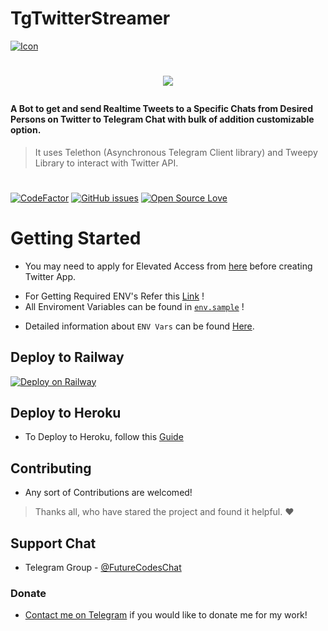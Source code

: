 # TgTwitterStreamer

[![Icon](./TgTwitterStreamer/assets/START.webp)](#)

# <p align="center"><a href="https://github.com/New-dev0/TgTwitterStreamer"><img src="https://github-readme-stats.vercel.app/api/pin?username=New-dev0&show_icons=true&theme=buefy&hide_border=false&repo=TgTwitterStreamer"></a></p>


#### A Bot to get and send Realtime Tweets to a Specific Chats from Desired Persons on Twitter to Telegram Chat with bulk of addition customizable option.
> It uses Telethon (Asynchronous Telegram Client library) and Tweepy Library to interact with Twitter API.

#
[![CodeFactor](https://www.codefactor.io/repository/github/new-dev0/tgtwitterstreamer/badge)](https://www.codefactor.io/repository/github/new-dev0/tgtwitterstreamer)
[![GitHub issues](https://img.shields.io/github/issues/New-dev0/TgTWitterstreamer?color=red)](#)
[![Open Source Love](https://badges.frapsoft.com/os/v3/open-source.svg?v=103)](https://github.com/ellerbrock/open-source-badges/)



# Getting Started
- You may need to apply for Elevated Access from [here](https://developer.twitter.com/en/portal/products/elevated) before creating Twitter App.
* For Getting Required ENV's Refer this [Link](https://new-dev0.github.io/tgtwitterbot) !
* All Enviroment Variables can be found in [`env.sample`](https://github.com/New-dev0/TgTwitterStreamer/blob/main/.env.sample) !
- Detailed information about `ENV Vars` can be found [Here](./Guides/Vars.md).

## Deploy to Railway
[![Deploy on Railway](https://railway.app/button.svg)](https://railway.app/new/template?template=https%3A%2F%2Fgithub.com%2FNew-dev0%2FTgTwitterStreamer&envs=CONSUMER_KEY%2CCONSUMER_SECRET%2CACCESS_TOKEN%2CACCESS_TOKEN_SECRET%2CAPI_ID%2CAPI_HASH%2CBOT_TOKEN%2CTO_CHAT%2CTRACK_USERS&optionalEnvs=API_ID%2CAPI_HASH%2CTRACK_USERS&CONSUMER_KEYDesc=Twitter%27s+Consumer+Api+Key&CONSUMER_SECRETDesc=Twitter%27s+Consumer+Api+Secret&ACCESS_TOKENDesc=Twitter%27s+app+access+token&ACCESS_TOKEN_SECRETDesc=Twitter%27s+access+token+secret&API_IDDesc=Telegram%27s+API+ID&API_HASHDesc=Telegram%27s+Api+Hash&BOT_TOKENDesc=Telegram+Bot+token.+Get+it+from+%40Botfather&TO_CHATDesc=Username%2Fids+to+send+tweets.+%28seperate+by+space+if+more%29&TRACK_USERSDesc=Twitter+username+seperated+by+space+to+track&referralCode=Newdev0)

## Deploy to Heroku
- To Deploy to Heroku, follow this [Guide](./Guides/deploy-heroku.md)

## Contributing
- Any sort of Contributions are welcomed!

> Thanks all, who have stared the project and found it helpful. ❤️

## Support Chat
- Telegram Group - [@FutureCodesChat](https://t.me/FutureCodesChat)

### Donate
- [Contact me on Telegram](https://t.me/KarbonCopy) if you would like to donate me for my work!